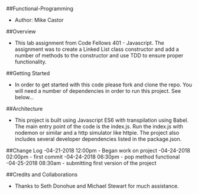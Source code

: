 ##Functional-Programming
- Author: Mike Castor

##Overview
- This lab assignment from Code Fellows 401 - Javascript.  The assignment was to create a Linked List class constructor and add a number of methods to the constructor and use TDD to ensure proper functionality.  

##Getting Started
- In order to get started with this code please fork and clone the repo.  You will need a number of dependencies in order to run this project.  See below...

##Architecture
- This project is built using Javascript ES6 with transpilation using Babel.  The main entry point of the code is the index.js.  Run the index.js with nodemon or similar and a http simulator like httpie.  The project also includes several developer dependencies listed in the  package.json.

##Change Log
-04-21-2018 12:00pm - Began work on project
-04-24-2018 02:00pm - first commit 
-04-24-2018 06:30pm - pop method functional
-04-25-2018 08:30am - submitting first version of the project

##Credits and Collaborations
- Thanks to Seth Donohue and Michael Stewart for much assistance.